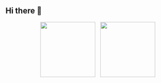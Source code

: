 ## Hi there 👋

<div align="center">
  <img src="https://github-readme-stats.vercel.app/api?username=ohjunho421&show_icons=true&theme=radical" height="150px" style="margin-right: 10px;"/>
  <img src="https://github-readme-stats.vercel.app/api/top-langs/?username=ohjunho421&layout=compact" height="150px"/>
</div>

<!--
**ohjunho421/ohjunho421** is a ✨ _special_ ✨ repository because its `README.md` (this file) appears on your GitHub profile.

Here are some ideas to get you started:

- 🔭 I’m currently working on ...
- 🌱 I’m currently learning ...
- 👯 I’m looking to collaborate on ...
- 🤔 I’m looking for help with ...
- 💬 Ask me about ...
- 📫 How to reach me: ...
- 😄 Pronouns: ...
- ⚡ Fun fact: ...
-->
